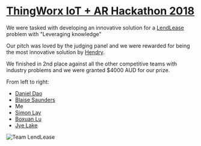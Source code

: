 # [ThingWorx IoT + AR Hackathon 2018](http://www.thingworxhacks.com/rmit/)

We were tasked with developing an innovative solution for a [LendLease](https://www.lendlease.com/au/) problem with "Leveraging knowledge" 

Our pitch was loved by the judging panel and we were rewarded for being the most innovative solution by [Hendry](https://www.hendry.com.au/).

We finished in 2nd place against all the other competitive teams with industry problems and we were granted $4000 AUD for our prize.

From left to right:
- [Daniel Dao](https://github.com/DanDanDao)
- [Blaise Saunders](https://github.com/DavidoRotho)
- Me
- [Simon Lay](https://github.com/xiro24)
- [Boxuan Lu](https://github.com/BoxHezi)
- [Jye Lake](https://github.com/s3685254)

![Team LendLease](https://github.com/MichaelDao/Lend-Lease-AR-Smart-Documents/blob/master/2nd.jpg)
